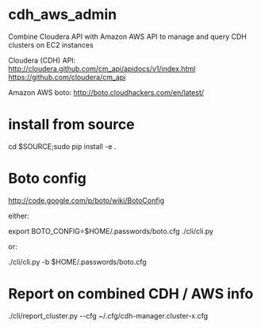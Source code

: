 cdh_aws_admin
=============

Combine Cloudera API with Amazon AWS API to manage and query CDH clusters on EC2 instances

Cloudera (CDH) API: 
http://cloudera.github.com/cm_api/apidocs/v1/index.html
https://github.com/cloudera/cm_api

Amazon AWS boto: 
http://boto.cloudhackers.com/en/latest/


install from source
=============
cd $SOURCE;sudo pip install -e .


Boto config
==============
http://code.google.com/p/boto/wiki/BotoConfig

either:

   export BOTO_CONFIG=$HOME/.passwords/boto.cfg
   ./cli/cli.py 

or:

   ./cli/cli.py -b $HOME/.passwords/boto.cfg
   
   
Report on combined CDH / AWS info
==============   
./cli/report_cluster.py --cfg ~/.cfg/cdh-manager.cluster-x.cfg   

